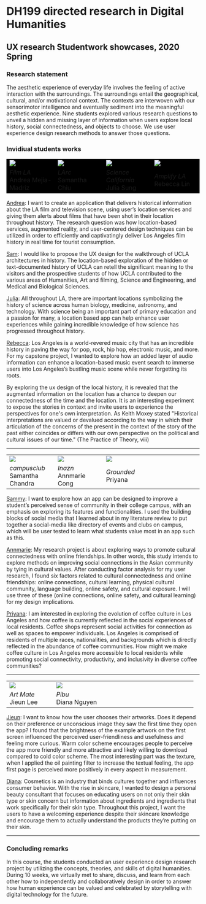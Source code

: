 # DH199 directed research in Digital Humanities 
## UX research Studentwork showcases, 2020 Spring

### Research statement

The aesthetic experience of everyday life involves the feeling of active interaction with the surroundings. The surroundings entail the geographical, cultural, and/or motivational context. The contexts are interwoven with our sensorimotor intelligence and eventually sediment into the meaningful aesthetic experience. Nine students explored various research questions to unveil a hidden and missing layer of information when users explore local history, social connectedness, and objects to choose. We use user experience design research methods to answer those questions.

### Invidiual students works

<table style="background-color: black">
  <tr>
    <td width="25%"> <a href="https://ux-ui-design-lab.github.io/DH199/2020Spring/andrea-flim-3s.gif"> <img src="https://ux-ui-design-lab.github.io/DH199/2020Spring/andrea-filmLA.png" ></a>
    </td>
    <td width="25%">  <a href="https://ux-ui-design-lab.github.io/DH199/2020Spring/sam-LArc.gif" target="_blank"> <img src="https://ux-ui-design-lab.github.io/DH199/2020Spring/sam-LArc.png" ></a>
    </td>
    <td width="25%"> <a href="https://ux-ui-design-lab.github.io/DH199/2020Spring/julia-3d.gif"> <img src="https://ux-ui-design-lab.github.io/DH199/2020Spring/julia-science.png" ></a>
    </td>
    <td width="25%">  <a href="https://ux-ui-design-lab.github.io/DH199/2020Spring/rebecca-amplifyLA.gif"> <img src="https://ux-ui-design-lab.github.io/DH199/2020Spring/rebecca-amplifyLA.png" ></a>
    </td>
  </tr>
  <tr>
    <td width="25%"> <em> Film LA</em> <br> Andrea Mejia-Madriz  
    </td>
    <td width="25%"> <em> LArc </em> <br> Samantha Chiu 
    </td>
    <td width="25%"> <em> Science California </em> <br> Julia Sung
    </td>
    <td width="25%"> <em> Amplify LA </em> <br> Rebecca Lin
    </td>
  </tr>
</table>

[Andrea](https://andreamaria1116.github.io/DH199/): I want to create an application that delivers historical information about the LA film and television scene, using user’s location services and giving them alerts about films that have been shot in their location throughout history. The research question was how location-based services, augmented reality, and user-centered design techniques can be utilized in order to efficiently and captivatingly deliver Los Angeles film history in real time for tourist consumption. 

[Sam](https://samanthachiuu.github.io/DH199/): I would like to propose the UX design for the walkthrough of UCLA architectures in history. The location-based exploration of the hidden or text-documented history of UCLA can retell the significant meaning to the visitors and the prospective students of how UCLA contributed to the various areas of Humanities, Art and filming, Science and Engineering, and Medical and Biological Sciences.

[Julia](https://jsung125.wixsite.com/dh199-20sp): All throughout LA, there are important locations symbolizing the history of science across human biology, medicine, astronomy, and technology.  With science being an important part of primary education and a passion for many, a location based app can help enhance user experiences while gaining incredible knowledge of how science has progressed throughout history.

[Rebecca](https://rlin824.wixsite.com/dh199-rebeccalin): Los Angeles is a world-revered music city that has an incredible history in paving the way for pop, rock, hip hop, electronic music, and more. For my capstone project, I wanted to explore how an added layer of audio information can enhance a location-based music event search to immerse users into Los Angeles’s bustling music scene while never forgetting its roots. 


By exploring the ux design of the local history, it is revealed that the augmented information on the location has a chance to deepen our connectedness of the time and the location. It is an interesting experiment to expose the stories in context and invite users to experience the perspectives for one's own interpretation. As Keith Moxey stated "Historical interpretations are valued or devalued according to the way in which their articulation of the concerns of the present in the context of the story of the past either coincides or differs with our own perspective on the political and cultural issues of our time." (The Practice of Theory, viii)

---

<table style="border: none">
  <tr>
    <td width="25%"> <a href="https://ux-ui-design-lab.github.io/DH199/2020Spring/SammyChandra-campusclub.gif" target="_blank"> <img src="https://ux-ui-design-lab.github.io/DH199/2020Spring/SammyChandra-campusclub.png"></a>
    </td>
    <td width="25%">  <img src="https://ux-ui-design-lab.github.io/DH199/2020Spring/andrea-flim-3s.gif" >
    </td>
    <td width="25%"> <a href="https://ux-ui-design-lab.github.io/DH199/2020Spring/Priyana-shell.mp4" target="_blank" > <img src="https://ux-ui-design-lab.github.io/DH199/2020Spring/priyana-grounded.png" ></a>
    </td>
    <td width="25%">  
    </td>
  </tr>
  <tr>
    <td width="25%"> <em> campusclub </em> <br> Samantha Chandra 
    </td>
    <td width="25%"> <em> Inazn </em> <br> Annmarie Cong 
    </td>
    <td width="25%"> <em> Grounded </em> <br> Priyana
    </td>
  </tr>
</table>

[Sammy](https://samanthachandra1.wixsite.com/dh199): I want to explore how an app can be designed to improve a student’s perceived sense of community in their college campus, with an emphasis on exploring its features and functionalities. I used the building blocks of social media that I learned about in my literature review to put together a social-media like directory of events and clubs on campus, which will be user tested to learn what students value most in an app such as this. 

[Annmarie](https://anncong.github.io/DH_199S/): My research project is about exploring ways to promote cultural connectedness with online friendships. In other words, this study intends to explore methods on improving social connections in the Asian community by tying in cultural values. After conducting factor analysis for my user research, I found six factors related to cultural connectedness and online friendships: online connections, cultural learning, physical cultural community, language building, online safety, and cultural exposure. I will use three of these (online connections, online safety, and cultural learning) for my design implications. 

[Priyana](https://priyanapatel57.github.io/DH199/): I am interested in exploring the evolution of coffee culture in Los Angeles and how coffee is currently reflected in the social experiences of local residents. Coffee shops represent social activities for connection as well as spaces to empower individuals. Los Angeles is comprised of residents of multiple races, nationalities, and backgrounds which is directly reflected in the abundance of coffee communities. How might we make coffee culture in Los Angeles more accessible to local residents while promoting social connectivity, productivity, and inclusivity in diverse coffee communities?


---

<table style="border: none">
  <tr>
    <td width="25%"> <a href="https://ux-ui-design-lab.github.io/DH199/2020Spring/Jieun-artmate.gif" target="_blank" > <img src="https://ux-ui-design-lab.github.io/DH199/2020Spring/jieun-artmate.png" ></a>
    </td>
    <td width="25%"> <a href="https://ux-ui-design-lab.github.io/DH199/2020Spring/Diana-pibu.mp4" target="_blank" > <img src="https://ux-ui-design-lab.github.io/DH199/2020Spring/diana-pibu.png" ></a>
    </td>
    <td width="25%">  
    </td>
    <td width="25%">  
    </td>
  </tr>
  <tr>
    <td width="25%"> <em> Art Mate </em> <br> Jieun Lee
    </td>
    <td width="25%"> <em> Pibu </em> <br> Diana Nguyen
    </td>
  </tr>
</table>

[Jieun](http://artmate.surge.sh/index.html): I want to know how the user chooses their artworks. Does it depend on their preference or unconscious image they saw the first time they open the app? I found that the brightness of the example artwork on the first screen influenced the perceived user-friendliness and usefulness and feeling more curious. Warm color scheme encourages people to perceive the app more friendly and more attractive and likely willing to download compared to cold color scheme. The most interesting part was the texture, when I applied the oil painting filter to increase the textual feeling, the app first page is perceived more positively in every aspect in measurement. 

[Diana](https://xdianasmiles.wixsite.com/pibu): Cosmetics is an industry that binds cultures together and influences consumer behavior. With the rise in skincare, I wanted to design a personal beauty consultant that focuses on educating users on not only their skin type or skin concern but information about ingredients and ingredients that work specifically for their skin type. Throughout this project, I want the users to have a welcoming experience despite their skincare knowledge and encourage them to actually understand the products they’re putting on their skin. 

---

### Concluding remarks 

In this course, the students conducted an user experience design research project by utilizing the concepts, theories, and skills of digital humanities. During 10 weeks, we virtually met to share, discuss, and learn from each other how to independently and collaboratively design in order to answer how human experience can be valued and celebrated by storytelling with digital technology for the future. 
